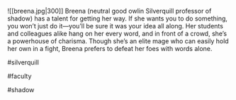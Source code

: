 ![[breena.jpg|300]]
Breena (neutral good owlin Silverquill professor of shadow) has a talent for getting her way. If she wants you to do something, you won’t just do it—you’ll be sure it was your idea all along. Her students and colleagues alike hang on her every word, and in front of a crowd, she’s a powerhouse of charisma. Though she’s an elite mage who can easily hold her own in a fight, Breena prefers to defeat her foes with words alone.

#silverquill

#faculty

#shadow